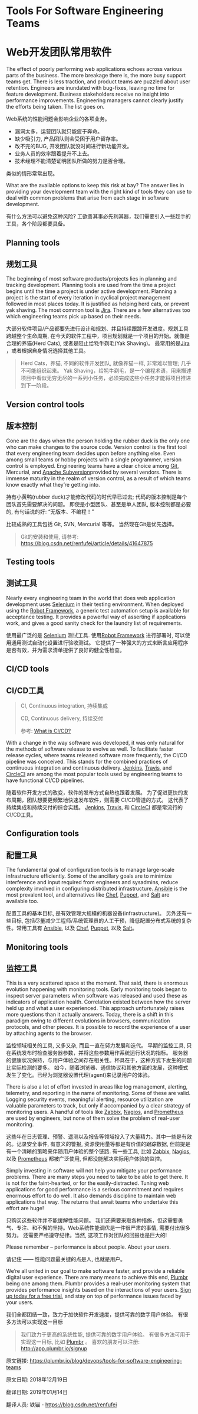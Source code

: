 # Tools For Software Engineering Teams

# Web开发团队常用软件

The effect of poorly performing web applications echoes across various parts of the business. The more breakage there is, the more busy support teams get. There is less traction, and product teams are puzzled about user retention. Engineers are inundated with bug-fixes, leaving no time for feature development. Business stakeholders receive no insight into performance improvements. Engineering managers cannot clearly justify the efforts being taken. The list goes on. 


Web系统的性能问题会影响企业的各项业务。 

- 漏洞太多，运营团队就只能疲于奔命。 
- 缺少吸引力, 产品团队则会受困于用户留存率。
- 改不完的BUG, 开发团队就没时间进行新功能开发。
- 业务人员的效率跟着提升不上去。
- 技术经理不能清楚证明团队所做的努力是否合理。

类似的情形常常出现。

What are the available options to keep this risk at bay? The answer lies in providing your development team with the right kind of tools they can use to deal with common problems that arise from each stage in software development.

有什么方法可以避免这种风险? 工欲善其事必先利其器，我们需要引入一些趁手的工具，各个阶段都要具备。

## Planning tools

## 规划工具

The beginning of most software products/projects lies in planning and tracking development. Planning tools are used from the time a project begins until the time a project is under active development. Planning a project is the start of every iteration in cyclical project management followed in most places today. It is justified as helping herd cats, or prevent yak shaving. The most common tool is [Jira](https://www.atlassian.com/software/jira). There are a few alternatives too which engineering teams pick up based on their needs. 


大部分软件项目/产品都要先进行设计和规划、并且持续跟踪开发进度。规划工具跨越整个生命周期, 在今天的软件工程中，项目规划就是一个项目的开始。就像是合理的养猫(Herd Cats), 或者是阻止给牦牛剃毛(Yak Shaving)。 最常用的是[Jira](https://www.atlassian.com/software/jira) ，或者根据自身情况选择其他工具。

> Herd Cats，养猫, 不同的软件开发团队, 就像养猫一样, 非常难以管理; 几乎不可能组织起来。
> Yak Shaving，给牦牛剃毛，是一个编程术语，用来描述项目中看似无穷无尽的一系列小任务，必须完成这些小任务才能将项目推进到下一阶段。

## Version control tools

## 版本控制

Gone are the days when the person holding the rubber duck is the only one who can make changes to the source code. Version control is the first tool that every engineering team decides upon before anything else. Even among small teams or hobby projects with a single programmer, version control is employed. Engineering teams have a clear choice among [Git](https://git-scm.com/), Mercurial, and [Apache Subversion](https://subversion.apache.org/)provided by several vendors. There is immense maturity in the realm of version control, as a result of which teams know exactly what they’re getting into.

持有小黄鸭(rubber duck)才能修改代码的时代早已过去; 代码的版本控制是每个团队首先需要解决的问题。 即使是小型团队、甚至是单人团队, 版本控制都是必要的, 有句话说的好: “无版本、不编程！” 

比较成熟的工具包括 Git, SVN, Mercurial 等等。 当然现在Git是优先选择。

> Git的安装和使用, 请参考: <https://blog.csdn.net/renfufei/article/details/41647875>


## Testing tools

## 测试工具

Nearly every engineering team in the world that does web application development uses [Selenium](https://www.seleniumhq.org/) in their testing environment. When deployed using the [Robot Framework](http://robotframework.org/), a generic test automation setup is available for acceptance testing. It provides a powerful way of asserting if applications work, and gives a good sanity check for the laundry list of requirements. 


使用最广泛的是 [Selenium](https://www.seleniumhq.org/) 测试工具. 使用[Robot Framework](http://robotframework.org/) 进行部署时, 可以使用通用测试自动化设置进行验收测试。 它提供了一种强大的方式来断言应用程序是否有效，并为需求清单提供了良好的健全性检查。

## CI/CD tools

## CI/CD工具

> CI, Continuous integration, 持续集成
>
> CD, Continuous delivery, 持续交付
>
> 参考: [What is CI/CD?](https://www.infoworld.com/article/3271126/ci-cd/what-is-cicd-continuous-integration-and-continuous-delivery-explained.html) 

With a change in the way software was developed, it was only natural for the methods of software release to evolve as well. To facilitate faster release cycles, where teams released software more frequently, the CI/CD pipeline was conceived. This stands for the combined practices of continuous integration and continuous delivery. [Jenkins](https://jenkins.io/), [Travis](https://travis-ci.org/), and [CircleCI](https://circleci.com/) are among the most popular tools used by engineering teams to have functional CI/CD pipelines.

随着软件开发方式的改变，软件的发布方式自热也跟着发展。 为了促进更快的发布周期，团队想要更频繁地快速发布软件，则需要 CI/CD管道的方式。 这代表了持续集成和持续交付的综合实践。 [Jenkins](https://jenkins.io/), [Travis](https://travis-ci.org/), 和 [CircleCI](https://circleci.com/) 都是常流行的CI/CD工具。

## Configuration tools

## 配置工具

The fundamental goal of configuration tools is to manage large-scale infrastructure efficiently. Some of the ancillary goals are to minimize interference and input required from engineers and sysadmins, reduce complexity involved in configuring distributed infrastructure. [Ansible](https://www.ansible.com/) is the most prevalent tool, and alternatives like [Chef](https://www.chef.io/chef/), [Puppet](https://puppet.com/), and [Salt](https://www.saltstack.com/) are available too.

配置工具的基本目标, 是有效管理大规模的机器设备(infrastructure)。 另外还有一些目标, 包括尽量减少工程师/系统管理员的人工干预，降低配置分布式系统的复杂性。常用工具有 [Ansible](https://www.ansible.com/), 以及 [Chef](https://www.chef.io/chef/), [Puppet](https://puppet.com/), 以及 [Salt](https://www.saltstack.com/)。

## Monitoring tools

## 监控工具

This is a very scattered space at the moment. That said, there is enormous evolution happening with monitoring tools. Early monitoring tools began to inspect server parameters when software was released and used these as indicators of application health. Correlation existed between how the server held up and what a user experienced. This approach unfortunately raises more questions than it actually answers. Today, there is a shift in this paradigm owing to different evolutions in browsers, communication protocols, and other pieces. It is possible to record the experience of a user by attaching agents to the browser. 


监控领域相关的工具, 又多又杂, 而且一直在努力发展和迭代。
早期的监控工具, 只在系统发布时检查服务器参数，并将这些参数用作系统运行状况的指标。
服务器的健康状况保持，与用户体验之间存在相关性。杯具在于，这种方式下发生的问题比实际检测的要多。 
如今，随着浏览器、通信协议和其他方面的发展，这种模式发生了变化。已经为浏览器设置代理(agent)来记录用户的体验。

There is also a lot of effort invested in areas like log management, alerting, telemetry, and reporting in the name of monitoring. Some of these are valid. Logging security events, meaningful alerting, resource utilization are valuable parameters to track, but only if accompanied by a clear strategy of monitoring users. A handful of tools like [Zabbix](https://www.zabbix.com/), [Nagios](https://www.nagios.org/), and [Prometheus](https://prometheus.io/) are used by engineers, but none of them solve the problem of real-user monitoring.


这些年在日志管理、预警、遥测以及报告等领域投入了大量精力。其中一些是有效的。记录安全事件, 有意义的警报, 资源使用量等都是有价值的跟踪数据, 但前提是有一个清晰的策略来伴随用户体验的整个链路. 有一些工具, 比如 [Zabbix](https://www.zabbix.com/), [Nagios](https://www.nagios.org/), 以及 [Prometheus](https://prometheus.io/) 都被广泛使用, 但都没能解决实际用户体验的监控。

Simply investing in software will not help you mitigate your performance problems. There are many steps you need to take to be able to get there. It is not for the faint-hearted, or for the easily-distracted. Tuning web applications for good performance is a serious commitment and requires enormous effort to do well. It also demands discipline to maintain web applications that way. The returns that await teams who undertake this effort are huge!


只购买这些软件并不能缓解性能问题。 我们还需要采取各种措施，但这需要勇气、专注、和不懈的坚持。Web系统性能调优是一件很严肃的事情, 需要付出很多努力。 还需要严格遵守纪律。当然, 这项工作对团队的回报也是巨大的!

Please remember – performance is about people. About your users.

请记住 —— 性能问题最关键的点是人, 也就是用户。

We’re all united in our goal to make software faster, and provide a reliable digital user experience. There are many means to achieve this end, [Plumbr](https://www.plumbr.io/) being one among them. Plumbr provides a real-user monitoring system that provides performance insights based on the interactions of your users. [Sign up today for a free trial](http://app.plumbr.io/signup), and stay on top of performance issues faced by your users.

我们全都团结一致，致力于加快软件开发速度，提供可靠的数字用户体验。 有很多方法可以实现这一目标

> 我们致力于更高的系统性能, 提供可靠的数字用户体验。 有很多方法可用于实现这一目标, 比如 [Plumbr](https://www.plumbr.io/) 。 喜欢的朋友可以注册: <http://app.plumbr.io/signup>


原文链接: <https://plumbr.io/blog/devops/tools-for-software-engineering-teams>

原文日期: 2018年12月19日

翻译日期: 2019年01月14日

翻译人员: 铁锚 - <https://blog.csdn.net/renfufei>

